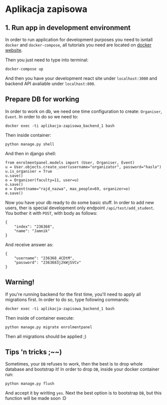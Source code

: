 # Aplikacja zapisowa

## 1. Run app in development environment
In order to run application for development purposes you need to isntall `docker` and `docker-compose`, all tutorials you need are located on [docker website](https://docs.docker.com/install/).

Then you just need to type into terminal:
```
docker-compose up
```
And then you have your development react site under `localhost:3000` and backend API avaliable under `localhost:800`.

## Prepare DB for working

In order to work on db, we need one time configuration to create: `Organiser`, `Event`. In order to do so we need to:
```
docker exec -ti aplikacja-zapisowa_backend_1 bash
```
Then inside container:
```
python manage.py shell
```
And then in django shell:
```
from enrolmentpanel.models import (User, Organiser, Event)
u = User.objects.create_user(username="organizator", password="haslo")
u.is_organiser = True
u.save()
o = Organiser(faculty=11, user=u)
o.save()
e = Event(name="rajd_nazwa", max_people=69, organizer=o)
e.save()
```
Now you have your db ready to do some basic stuff.
In order to add new users, ther is special development only endpoint `/api/test/add_student`. You bother it with `POST`, with body as follows:
```
{
	"index": "236368",
	"name": "Jamnik"
}
```

And receive answer as:
```
{
    "username": "236368_4CDtM",
    "password": "2363683j2kWjSVCv"
}
```


## Warning!

If you're running backend for the first time, you'll need to apply all migrations first. In order to do so, type following commands:
```
docker exec -ti aplikacja-zapisowa_backend_1 bash
```
Then inside of container execute:
```
python manage.py migrate enrolmentpanel
```
Then all migrations should be applied ;)


## Tips 'n tricks ;~~)

Sometimes, your `DB` refuses to work, then the best is to drop whole database and bootstrap it! In order to drop `DB`, inside your docker container run: 
```
python manage.py flush
```
And accept it by wiriting `yes`.
Next the best option is to bootstrap `DB`, but this function will be made soon :D 